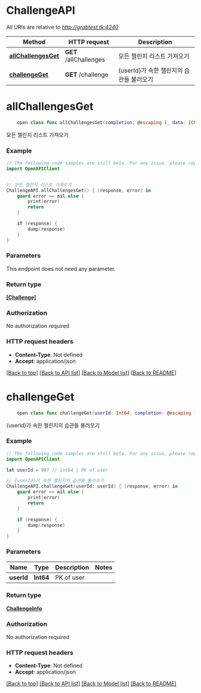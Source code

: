 # ChallengeAPI

All URIs are relative to *http://grabtest.tk:4240*

Method | HTTP request | Description
------------- | ------------- | -------------
[**allChallengesGet**](ChallengeAPI.md#allchallengesget) | **GET** /allChallenges | 모든 챌린지 리스트 가져오기
[**challengeGet**](ChallengeAPI.md#challengeget) | **GET** /challenge | {userId}가 속한 챌린지의 습관들 불러오기


# **allChallengesGet**
```swift
    open class func allChallengesGet(completion: @escaping (_ data: [Challenge]?, _ error: Error?) -> Void)
```

모든 챌린지 리스트 가져오기

### Example 
```swift
// The following code samples are still beta. For any issue, please report via http://github.com/OpenAPITools/openapi-generator/issues/new
import OpenAPIClient


// 모든 챌린지 리스트 가져오기
ChallengeAPI.allChallengesGet() { (response, error) in
    guard error == nil else {
        print(error)
        return
    }

    if (response) {
        dump(response)
    }
}
```

### Parameters
This endpoint does not need any parameter.

### Return type

[**[Challenge]**](Challenge.md)

### Authorization

No authorization required

### HTTP request headers

 - **Content-Type**: Not defined
 - **Accept**: application/json

[[Back to top]](#) [[Back to API list]](../README.md#documentation-for-api-endpoints) [[Back to Model list]](../README.md#documentation-for-models) [[Back to README]](../README.md)

# **challengeGet**
```swift
    open class func challengeGet(userId: Int64, completion: @escaping (_ data: ChallengeInfo?, _ error: Error?) -> Void)
```

{userId}가 속한 챌린지의 습관들 불러오기

### Example 
```swift
// The following code samples are still beta. For any issue, please report via http://github.com/OpenAPITools/openapi-generator/issues/new
import OpenAPIClient

let userId = 987 // Int64 | PK of user

// {userId}가 속한 챌린지의 습관들 불러오기
ChallengeAPI.challengeGet(userId: userId) { (response, error) in
    guard error == nil else {
        print(error)
        return
    }

    if (response) {
        dump(response)
    }
}
```

### Parameters

Name | Type | Description  | Notes
------------- | ------------- | ------------- | -------------
 **userId** | **Int64** | PK of user | 

### Return type

[**ChallengeInfo**](ChallengeInfo.md)

### Authorization

No authorization required

### HTTP request headers

 - **Content-Type**: Not defined
 - **Accept**: application/json

[[Back to top]](#) [[Back to API list]](../README.md#documentation-for-api-endpoints) [[Back to Model list]](../README.md#documentation-for-models) [[Back to README]](../README.md)

